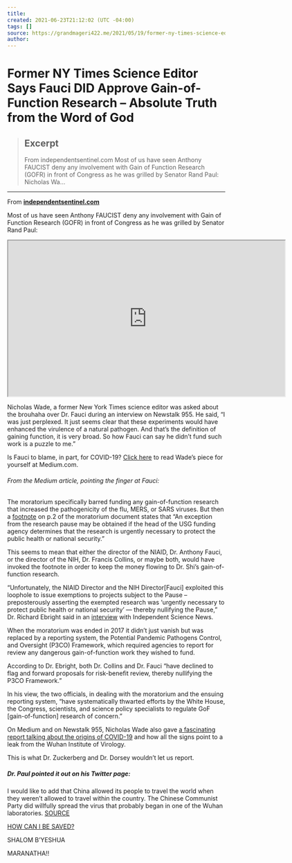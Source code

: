 ```yaml
---
title:
created: 2021-06-23T21:12:02 (UTC -04:00)
tags: []
source: https://grandmageri422.me/2021/05/19/former-ny-times-science-editor-says-fauci-did-approve-gain-of-function-research/
author: 
---
```


# Former NY Times Science Editor Says Fauci DID Approve Gain-of-Function Research – Absolute Truth from the Word of God

> ## Excerpt
> From independentsentinel.com Most of us have seen Anthony FAUCIST deny any involvement with Gain of Function Research (GOFR) in front of Congress as he was grilled by Senator Rand Paul: Nicholas Wa…

---
From [**independentsentinel.com**](https://www.independentsentinel.com/former-ny-times-science-editor-says-fauci-did-approve-gain-of-function/)

Most of us have seen Anthony FAUCIST deny any involvement with Gain of Function Research (GOFR) in front of Congress as he was grilled by Senator Rand Paul:

<iframe src="https://www.youtube.com/embed/TkE_mw6bRcg?version=3&amp;rel=1&amp;showsearch=0&amp;showinfo=1&amp;iv_load_policy=1&amp;fs=1&amp;hl=en-US&amp;autohide=2&amp;wmode=transparent" allowfullscreen="true" sandbox="allow-scripts allow-same-origin allow-popups allow-presentation" width="640" height="360"></iframe>

Nicholas Wade, a former New York Times science editor was asked about the brouhaha over Dr. Fauci during an interview on Newstalk 955. He said, “I was just perplexed. It just seems clear that these experiments would have enhanced the virulence of a natural pathogen. And that’s the definition of gaining function, it is very broad. So how Fauci can say he didn’t fund such work is a puzzle to me.”

Is Fauci to blame, in part, for COVID-19? [Click here](https://nicholaswade.medium.com/origin-of-covid-following-the-clues-6f03564c038) to read Wade’s piece for yourself at Medium.com.

###### From the Medium article, pointing the finger at Fauci:

The moratorium specifically barred funding any gain-of-function research that increased the pathogenicity of the flu, MERS, or SARS viruses. But then a [footnote](https://www.phe.gov/s3/dualuse/documents/gain-of-function.pdf) on p.2 of the moratorium document states that “An exception from the research pause may be obtained if the head of the USG funding agency determines that the research is urgently necessary to protect the public health or national security.”

This seems to mean that either the director of the NIAID, Dr. Anthony Fauci, or the director of the NIH, Dr. Francis Collins, or maybe both, would have invoked the footnote in order to keep the money flowing to Dr. Shi’s gain-of-function research.

“Unfortunately, the NIAID Director and the NIH Director\[Fauci\] exploited this loophole to issue exemptions to projects subject to the Pause –preposterously asserting the exempted research was ‘urgently necessary to protect public health or national security’ — thereby nullifying the Pause,” Dr. Richard Ebright said in an [interview](https://www.independentsciencenews.org/commentaries/an-interview-with-richard-ebright-anthony-fauci-francis-collins-systematically-thwarted/) with Independent Science News.

When the moratorium was ended in 2017 it didn’t just vanish but was replaced by a reporting system, the Potential Pandemic Pathogens Control, and Oversight (P3CO) Framework, which required agencies to report for review any dangerous gain-of-function work they wished to fund.

According to Dr. Ebright, both Dr. Collins and Dr. Fauci “have declined to flag and forward proposals for risk-benefit review, thereby nullifying the P3CO Framework.”

In his view, the two officials, in dealing with the moratorium and the ensuing reporting system, “have systematically thwarted efforts by the White House, the Congress, scientists, and science policy specialists to regulate GoF \[gain-of-function\] research of concern.”

On Medium and on Newstalk 955, Nicholas Wade also gave [a fascinating report talking about the origins of COVID-19](https://nicholaswade.medium.com/origin-of-covid-following-the-clues-6f03564c038) and how all the signs point to a leak from the Wuhan Institute of Virology.

This is what Dr. Zuckerberg and Dr. Dorsey wouldn’t let us report.

##### Dr. Paul pointed it out on his Twitter page:

I would like to add that China allowed its people to travel the world when they weren’t allowed to travel within the country. The Chinese Communist Party did willfully spread the virus that probably began in one of the Wuhan laboratories. [SOURCE](https://www.independentsentinel.com/former-ny-times-science-editor-says-fauci-did-approve-gain-of-function/)

[HOW CAN I BE SAVED?](https://grandmageri422.me/2015/04/08/how-can-i-be-saved/)

SHALOM B’YESHUA

MARANATHA!!
